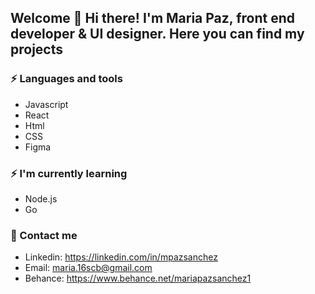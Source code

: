 ## Welcome 👋 Hi there! I'm Maria Paz, front end developer & UI designer. Here you can find my projects
### ⚡ Languages and tools
- Javascript
- React
- Html
- CSS
- Figma

### ⚡ I'm currently learning
- Node.js
- Go

### 📧 Contact me
- Linkedin: https://linkedin.com/in/mpazsanchez
- Email: maria.16scb@gmail.com
- Behance: https://www.behance.net/mariapazsanchez1



